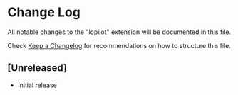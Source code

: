 # Change Log

All notable changes to the "lopilot" extension will be documented in this file.

Check [Keep a Changelog](http://keepachangelog.com/) for recommendations on how to structure this file.

## [Unreleased]

- Initial release